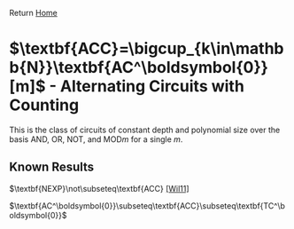 Return [Home](https://matthewkatzman.github.io/notes/notes.html)

# $\textbf{ACC}=\bigcup_{k\in\mathbb{N}}\textbf{AC^\boldsymbol{0}}[m]$ - Alternating Circuits with Counting

This is the class of circuits of constant depth and polynomial size over the basis AND, OR, NOT, and MOD$m$ for a single $m$.

## Known Results

$\textbf{NEXP}\not\subseteq\textbf{ACC} [\[Wil11\]](https://matthewkatzman.github.io/notes/papers/nexpvsacc.html)

$\textbf{AC^\boldsymbol{0}}\subseteq\textbf{ACC}\subseteq\textbf{TC^\boldsymbol{0}}$
